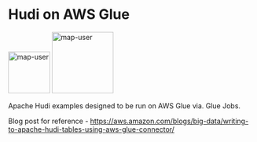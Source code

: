 # Hudi on AWS Glue

<img width="85" alt="map-user" src="https://img.shields.io/badge/views-465-green"> <img width="125" alt="map-user" src="https://img.shields.io/badge/unique visits-118-green">

Apache Hudi examples designed to be run on AWS Glue via. Glue Jobs.

Blog post for reference - https://aws.amazon.com/blogs/big-data/writing-to-apache-hudi-tables-using-aws-glue-connector/
